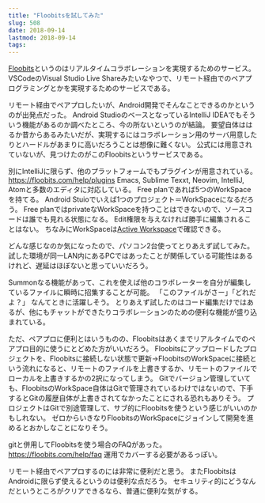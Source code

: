 ```yaml
---
title: "Floobitsを試してみた"
slug: 508
date: 2018-09-14
lastmod: 2018-09-14
tags: 
---
```


<a href="https://floobits.com/">Floobits</a>というのはリアルタイムコラボレーションを実現するためのサービス。
VSCodeのVisual Studio Live Shareみたいなやつで、リモート経由でのペアプログラミングとかを実現するためのサービスである。

リモート経由でペアプロしたいが、Android開発でそんなことできるのかというのが出発点だった。
Android StudioのベースとなっているIntelliJ IDEAでもそういう機能があるのか調べたところ、今の所ないというのが結論。
要望自体ははるか昔からあるみたいだが、実現するにはコラボレーション用のサーバ用意したりとハードルがあまりに高いだろうことは想像に難くない。
公式には用意されていないが、見つけたのがこのFloobitsというサービスである。

別にIntelliJに限らず、他のプラットフォームでもプラグインが用意されている。
<a href="https://floobits.com/help/plugins">https://floobits.com/help/plugins</a>
Emacs, Sublime Texxt, Neovim, IntelliJ, Atomと多数のエディタに対応している。
Free planであれば5つのWorkSpaceを持てる。
Android Stuioでいえば1つのプロジェクト＝WorkSpaceになるだろう。
Free planではprivateなWorkSpaceを持つことはできないので、ソースコードは誰でも見れる状態になる。
Edit権限を与えなければ勝手に編集されることはない。
ちなみにWorkSpaceは<a href="https://floobits.com/active">Active Workspace</a>で確認できる。

どんな感じなのか気になったので、パソコン2台使ってとりあえず試してみた。
試した環境が同一LAN内にあるPCではあったことが関係している可能性はあるけれど、遅延はほぼないと思っていいだろう。

Summonなる機能があって、これを使えば他のコラボレーターを自分が編集しているファイルに瞬時に招集することが可能。
「このファイルがさー」「どれだよ？」
なんてときに活躍しそう。
とりあえず試したのはコード編集だけではあるが、他にもチャットができたりコラボレーションのための便利な機能が盛り込まれている。

ただ、ペアプロに便利とはいうものの、Floobitsはあくまでリアルタイムでのペアプロ目的に使うにとどめた方がいいだろう。
Floobitsにアップロードしたプロジェクトを、Floobitsに接続しない状態で更新→FloobitsのWorkSpaceに接続という流れになると、リモートのファイルを上書きするか、リモートのファイルでローカルを上書きするかの2択になってしまう。
Gitでバージョン管理していても、FloobitsのWorkSpace自体はGitで管理されているわけではないので、下手するとGitの履歴自体が上書きされてなかったことにされる恐れもありそう。
プロジェクトはGitで別途管理して、サブ的にFloobitsを使うという感じがいいのかもしれない。
ゼロからいきなりFloobitsのWorkSpaceにジョインして開発を進めるとおかしなことになりそう。

gitと併用してFloobitsを使う場合のFAQがあった。
<a href="https://floobits.com/help/faq">https://floobits.com/help/faq</a>
運用でカバーする必要があるっぽい。

リモート経由でペアプロするのには非常に便利だと思う。
またFloobitsはAndroidに限らず使えるというのは便利な点だろう。
セキュリティ的にどうなんだというところがクリアできるなら、普通に便利な気がする。


  